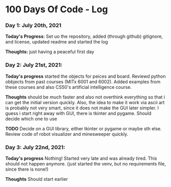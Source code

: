 # 100 Days Of Code - Log

### Day 1: July 20th, 2021

**Today's Progress**: Set uo the repository, added (through github) gitignore, and license, updated readme and started the log

**Thoughts:** just having a peaceful first day

### Day 2: July 21st, 2021:

**Today's progress** started the objects for peices and board. Reviewd python obbjects from past courses (MITx 6001 and 6002). Added examples from these courses and also CS50's artificial intelligence course.

**Thoughts** should be much faster and also not overthink everything so that i can get the initial version quickly. Also, the idea to make it work via ascii art is probably not very smart, since it does not make the GUI later simpler. I guess  i start right away with GUI, there is tkinter and pygame. Should decide which one to use

**TODO** Decide on a GUI library, either tkinter or pygame or maybe sth else. Review code of robot visualizer and minesweeper quickly.

### Day 3: July 22nd, 2021:

**Today's progress** Nothing! Started very late and was already tired. This should not happen anymore. (just started the venv, but no requirements file, since there is none!)

**Thoughts** Should start earlier
<!-- **Link to work:** [Calculator App](http://www.example.com)

### Day 0: February 30, 2016 (Example 2)
##### (delete me or comment me out)

**Today's Progress**: Fixed CSS, worked on canvas functionality for the app.

**Thoughts**: I really struggled with CSS, but, overall, I feel like I am slowly getting better at it. Canvas is still new for me, but I managed to figure out some basic functionality.

**Link(s) to work**: [Calculator App](http://www.example.com)


### Day 1: June 27, Monday

**Today's Progress**: I've gone through many exercises on FreeCodeCamp.

**Thoughts** I've recently started coding, and it's a great feeling when I finally solve an algorithm challenge after a lot of attempts and hours spent.

**Link(s) to work**
1. [Find the Longest Word in a String](https://www.freecodecamp.com/challenges/find-the-longest-word-in-a-string)
2. [Title Case a Sentence](https://www.freecodecamp.com/challenges/title-case-a-sentence)
 -->
